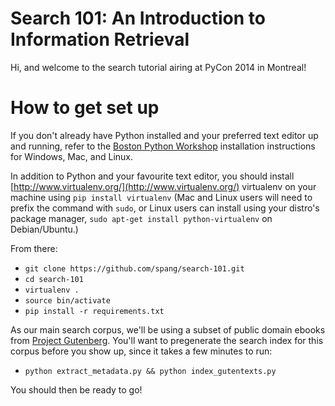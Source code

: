 Search 101: An Introduction to Information Retrieval
====================================================

Hi, and welcome to the search tutorial airing at PyCon 2014 in Montreal!

# How to get set up

If you don't already have Python installed and your preferred text editor
up and running, refer to the [Boston Python
Workshop](https://openhatch.org/wiki/Boston_Python_Workshop_6/Friday)
installation instructions for Windows, Mac, and Linux.

In addition to Python and your favourite text editor, you should install
[http://www.virtualenv.org/](http://www.virtualenv.org/) virtualenv on
your machine using `pip install virtualenv` (Mac and Linux users will need to
prefix the command with `sudo`, or Linux users can install using your distro's
package manager, `sudo apt-get install python-virtualenv` on Debian/Ubuntu.)

From there:

* `git clone https://github.com/spang/search-101.git`
* `cd search-101`
* `virtualenv .`
* `source bin/activate`
* `pip install -r requirements.txt`

As our main search corpus, we'll be using a subset of public domain ebooks
from [Project Gutenberg](http://www.gutenberg.org/). You'll want to
pregenerate the search index for this corpus before you show up, since it
takes a few minutes to run:

* `python extract_metadata.py && python index_gutentexts.py`

You should then be ready to go!
